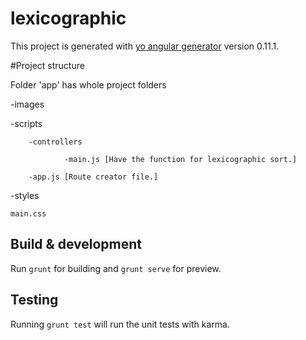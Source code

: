 
# lexicographic

This project is generated with [yo angular generator](https://github.com/yeoman/generator-angular)
version 0.11.1.

#Project structure

Folder 'app' has whole project folders

-images

-scripts

		-controllers

				-main.js [Have the function for lexicographic sort.]

		-app.js [Route creator file.]		

-styles

	main.css
	
	
## Build & development

Run `grunt` for building and `grunt serve` for preview.

## Testing

Running `grunt test` will run the unit tests with karma.
